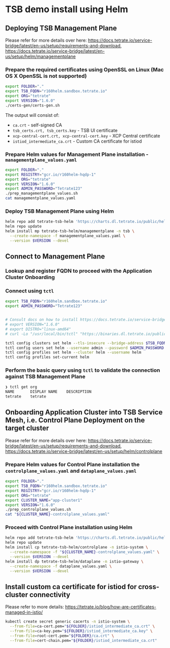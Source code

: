 # TSB demo install using Helm

## Deploying TSB Management Plane

Please refer for more details over here: https://docs.tetrate.io/service-bridge/latest/en-us/setup/requirements-and-download, https://docs.tetrate.io/service-bridge/latest/en-us/setup/helm/managementplane

### Prepare the required certificates using OpenSSL on Linux (Mac OS X OpenSSL is not supported)

```sh
export FOLDER="."
export TSB_FQDN="r160helm.sandbox.tetrate.io"
export ORG="tetrate"
export VERSION="1.6.0"
./certs-gen/certs-gen.sh
```

The output will consist of:

- `ca.crt` - self-signed CA
- `tsb_certs.crt, tsb_certs.key` - TSB UI certificate
- `xcp-central-cert.crt, xcp-central-cert.key` - XCP Central certificate
- `istiod_intermediate_ca.crt` - Custom CA certificate for istiod

### Prepare Helm values for Management Plane installation - `managementplane_values.yaml`

```sh
export FOLDER="."
export REGISTRY="gcr.io/r160helm-hqdp-1"
export ORG="tetrate"
export VERSION="1.6.0"
export ADMIN_PASSWORD="Tetrate123"
./prep_managementplane_values.sh
cat managementplane_values.yaml
```

### Deploy TSB Management Plane using Helm

```sh
helm repo add tetrate-tsb-helm 'https://charts.dl.tetrate.io/public/helm/charts/'
helm repo update
helm install mp tetrate-tsb-helm/managementplane -n tsb \
  --create-namespace -f managementplane_values.yaml \
  --version $VERSION --devel  
```




## Connect to Management Plane

### Lookup and register FQDN to proceed with the Application Cluster Onboarding

### Connect using `tctl`

```sh
export TSB_FQDN="r160helm.sandbox.tetrate.io"
export ADMIN_PASSWORD="Tetrate123"


# Consult docs on how to install https://docs.tetrate.io/service-bridge/1.6.x/en-us/setup/tctl_connect
# export VERSION="1.6.0"
# export DISTRO="linux-amd64"
# curl -Lo "/usr/local/bin/tctl" "https://binaries.dl.tetrate.io/public/raw/versions/$DISTRO-$VERSION/tctl"

tctl config clusters set helm --tls-insecure --bridge-address $TSB_FQDN:443
tctl config users set helm --username admin --password $ADMIN_PASSWORD --org $ORG
tctl config profiles set helm --cluster helm --username helm
tctl config profiles set-current helm
```

###  Perform the basic query using `tctl` to validate the connection against TSB Management Plane

```sh
❯ tctl get org
NAME       DISPLAY NAME    DESCRIPTION
tetrate    tetrate
```

## Onboarding Application Cluster into TSB Service Mesh, i.e. Control Plane Deployment on the target cluster

Please refer for more details over here: https://docs.tetrate.io/service-bridge/latest/en-us/setup/requirements-and-download, https://docs.tetrate.io/service-bridge/latest/en-us/setup/helm/controlplane

### Prepare Helm values for Control Plane installation the `controlplane_values.yaml` and `dataplane_values.yaml`

```sh
export FOLDER="."
export TSB_FQDN="r160helm.sandbox.tetrate.io"
export REGISTRY="gcr.io/r160helm-hqdp-1"
export ORG="tetrate"
export CLUSTER_NAME="app-cluster1"
export VERSION="1.6.0"
./prep_controlplane_values.sh
cat "${CLUSTER_NAME}-controlplane_values.yaml"
```

### Proceed with Control Plane installation using Helm

```sh
helm repo add tetrate-tsb-helm 'https://charts.dl.tetrate.io/public/helm/charts/'
helm repo update
helm install cp tetrate-tsb-helm/controlplane -n istio-system \
  --create-namespace -f "${CLUSTER_NAME}-controlplane_values.yaml" \
  --version $VERSION --devel
helm install dp tetrate-tsb-helm/dataplane -n istio-gateway \
  --create-namespace -f dataplane_values.yaml \
  --version $VERSION --devel
```

## Install custom ca certificate for istiod for cross-cluster connectivity

Please refer to more details: https://tetrate.io/blog/how-are-certificates-managed-in-istio/

```sh
kubectl create secret generic cacerts -n istio-system \
  --from-file=ca-cert.pem="${FOLDER}/istiod_intermediate_ca.crt" \
  --from-file=ca-key.pem="${FOLDER}/istiod_intermediate_ca.key" \
  --from-file=root-cert.pem="${FOLDER}/ca.crt" \
  --from-file=cert-chain.pem="${FOLDER}/istiod_intermediate_ca.crt"  
```
